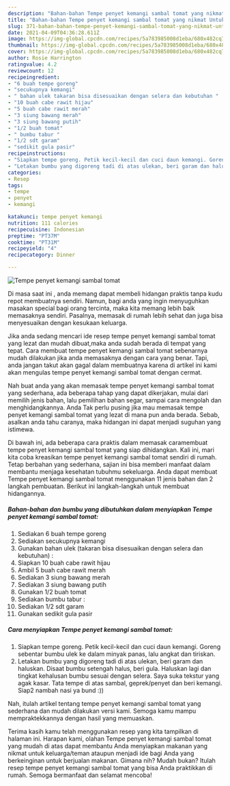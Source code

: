```yaml
---
description: "Bahan-bahan Tempe penyet kemangi sambal tomat yang nikmat Untuk Jualan"
title: "Bahan-bahan Tempe penyet kemangi sambal tomat yang nikmat Untuk Jualan"
slug: 371-bahan-bahan-tempe-penyet-kemangi-sambal-tomat-yang-nikmat-untuk-jualan
date: 2021-04-09T04:36:28.611Z
image: https://img-global.cpcdn.com/recipes/5a783985008d1eba/680x482cq70/tempe-penyet-kemangi-sambal-tomat-foto-resep-utama.jpg
thumbnail: https://img-global.cpcdn.com/recipes/5a783985008d1eba/680x482cq70/tempe-penyet-kemangi-sambal-tomat-foto-resep-utama.jpg
cover: https://img-global.cpcdn.com/recipes/5a783985008d1eba/680x482cq70/tempe-penyet-kemangi-sambal-tomat-foto-resep-utama.jpg
author: Rosie Harrington
ratingvalue: 4.2
reviewcount: 12
recipeingredient:
- "6 buah tempe goreng"
- "secukupnya kemangi"
- " bahan ulek takaran bisa disesuaikan dengan selera dan kebutuhan "
- "10 buah cabe rawit hijau"
- "5 buah cabe rawit merah"
- "3 siung bawang merah"
- "3 siung bawang putih"
- "1/2 buah tomat"
- " bumbu tabur "
- "1/2 sdt garam"
- "sedikit gula pasir"
recipeinstructions:
- "Siapkan tempe goreng. Petik kecil-kecil dan cuci daun kemangi. Goreng sebentar bumbu ulek ke dalam minyak panas, lalu angkat dan tiriskan."
- "Letakan bumbu yang digoreng tadi di atas ulekan, beri garam dan haluskan. Disaat bumbu setengah halus, beri gula. Haluskan lagi dan tingkat kehalusan bumbu sesuai dengan selera. Saya suka tekstur yang agak kasar. Tata tempe di atas sambal, geprek/penyet dan beri kemangi. Siap2 nambah nasi ya bund :))"
categories:
- Resep
tags:
- tempe
- penyet
- kemangi

katakunci: tempe penyet kemangi 
nutrition: 111 calories
recipecuisine: Indonesian
preptime: "PT37M"
cooktime: "PT31M"
recipeyield: "4"
recipecategory: Dinner

---
```



![Tempe penyet kemangi sambal tomat](https://img-global.cpcdn.com/recipes/5a783985008d1eba/680x482cq70/tempe-penyet-kemangi-sambal-tomat-foto-resep-utama.jpg)

Di masa  saat ini , anda memang dapat membeli hidangan praktis tanpa kudu repot membuatnya sendiri. Namun, bagi anda yang ingin menyuguhkan masakan special bagi orang tercinta, maka kita memang lebih baik memasaknya sendiri. Pasalnya, memasak di rumah lebih sehat dan juga bisa menyesuaikan dengan kesukaan keluarga.

Jika anda sedang mencari ide resep tempe penyet kemangi sambal tomat yang lezat dan mudah dibuat,maka anda sudah berada di tempat yang tepat. Cara membuat tempe penyet kemangi sambal tomat  sebenarnya mudah dilakukan jika anda memasaknya dengan cara yang benar. Tapi, anda jangan takut akan gagal dalam membuatnya 
karena di artikel ini kami akan mengulas tempe penyet kemangi sambal tomat dengan cermat.  



Nah buat anda yang akan memasak tempe penyet kemangi sambal tomat yang sederhana, ada beberapa tahap yang dapat dikerjakan, mulai dari memilih jenis bahan, lalu pemilihan bahan segar, sampai cara mengolah dan menghidangkannya. Anda Tak perlu pusing jika mau memasak tempe penyet kemangi sambal tomat yang lezat di mana pun anda berada. Sebab, asalkan anda  tahu caranya, maka hidangan ini dapat menjadi suguhan yang istimewa.

Di bawah ini, ada beberapa cara praktis  dalam memasak caramembuat tempe penyet kemangi sambal tomat yang siap dihidangkan. Kali ini, mari kita coba kreasikan tempe penyet kemangi sambal tomat sendiri di rumah. Tetap berbahan yang sederhana, sajian ini bisa memberi manfaat dalam membantu menjaga kesehatan tubuhmu sekeluarga. Anda dapat membuat Tempe penyet kemangi sambal tomat menggunakan 11 jenis bahan dan 2 langkah pembuatan. Berikut ini langkah-langkah untuk membuat hidangannya.

<!--inarticleads1-->

##### Bahan-bahan dan bumbu yang dibutuhkan dalam menyiapkan Tempe penyet kemangi sambal tomat:

1. Sediakan 6 buah tempe goreng
1. Sediakan secukupnya kemangi
1. Gunakan  bahan ulek (takaran bisa disesuaikan dengan selera dan kebutuhan) :
1. Siapkan 10 buah cabe rawit hijau
1. Ambil 5 buah cabe rawit merah
1. Sediakan 3 siung bawang merah
1. Sediakan 3 siung bawang putih
1. Gunakan 1/2 buah tomat
1. Sediakan  bumbu tabur :
1. Sediakan 1/2 sdt garam
1. Gunakan sedikit gula pasir




<!--inarticleads2-->

##### Cara menyiapkan Tempe penyet kemangi sambal tomat:

1. Siapkan tempe goreng. Petik kecil-kecil dan cuci daun kemangi. Goreng sebentar bumbu ulek ke dalam minyak panas, lalu angkat dan tiriskan.
1. Letakan bumbu yang digoreng tadi di atas ulekan, beri garam dan haluskan. Disaat bumbu setengah halus, beri gula. Haluskan lagi dan tingkat kehalusan bumbu sesuai dengan selera. Saya suka tekstur yang agak kasar. Tata tempe di atas sambal, geprek/penyet dan beri kemangi. Siap2 nambah nasi ya bund :))




Nah, itulah artikel tentang  tempe penyet kemangi sambal tomat  yang sederhana dan mudah dilakukan versi kami. Semoga kamu mampu mempraktekkannya dengan hasil yang memuaskan. 

Terima kasih kamu telah menggunakan resep yang kita tampilkan di halaman ini. Harapan kami, olahan  Tempe penyet kemangi sambal tomat yang mudah di atas dapat membantu Anda menyiapkan makanan yang nikmat untuk keluarga/teman ataupun menjadi ide bagi Anda yang berkeinginan untuk berjualan makanan. Gimana nih? Mudah bukan? Itulah resep tempe penyet kemangi sambal tomat yang bisa Anda praktikkan di rumah. Semoga bermanfaat dan selamat mencoba!

